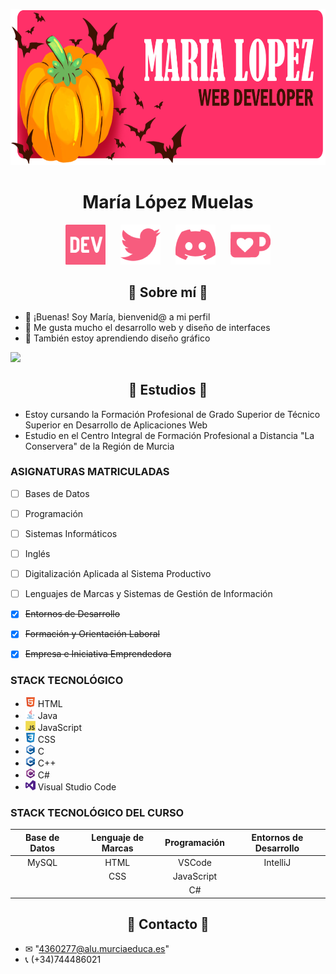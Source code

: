 <p align="center">
    <img src="https://github.com/Benethert/Benethert/blob/pics/portada.png" height=250>
    <p>
</p>

<h1 align="center">María López Muelas</h1>

<p align="center"> 
<img src=https://github.com/Benethert/Benethert/blob/pics/DEV.png hspace="10"> <img src=https://github.com/Benethert/Benethert/blob/pics/TW.png hspace="10"> <img src=https://github.com/Benethert/Benethert/blob/pics/DC.png hspace="10"> <img src=https://github.com/Benethert/Benethert/blob/pics/COF.png hspace="10"> 
</p>

<!--- *** 

<details>
    <br>
    <summary align="center"> 🎃 Sobre mí 🎃</summary>
    ¡Hola!
</details> --->

<h2 align="center">🎃 Sobre mí 🎃</h2> 

- 🌷 ¡Buenas! Soy María, bienvenid@ a mi perfil
- 👻 Me gusta mucho el desarrollo web y diseño de interfaces
- 🌱 También estoy aprendiendo diseño gráfico

<img src="https://media2.giphy.com/media/QssGEmpkyEOhBCb7e1/giphy.gif?cid=ecf05e47a0n3gi1bfqntqmob8g9aid1oyj2wr3ds3mg700bl&rid=giphy.gif" height=20>

<h2 align="center">🎃 Estudios 🎃</h2>

- Estoy cursando la Formación Profesional de Grado Superior de Técnico Superior en Desarrollo de Aplicaciones Web
- Estudio en el Centro Integral de Formación Profesional a Distancia "La Conservera" de la Región de Murcia

<h3> ASIGNATURAS MATRICULADAS </h3>

- [ ] Bases de Datos
- [ ] Programación
- [ ] Sistemas Informáticos
- [ ] Inglés
- [ ] Digitalización Aplicada al Sistema Productivo
- [ ] Lenguajes de Marcas y Sistemas de Gestión de Información
- [x] ~~Entornos de Desarrollo~~
- [x] ~~Formación y Orientación Laboral~~
- [x] ~~Empresa e Iniciativa Emprendedora~~ 


<h3> STACK TECNOLÓGICO </h3>

- <img src="https://raw.githubusercontent.com/devicons/devicon/master/icons/html5/html5-original.svg" alt="HTML" width="16" height="16"> HTML
- <img src="https://raw.githubusercontent.com/devicons/devicon/master/icons/java/java-original.svg" alt="Java" width="16" height="16"> Java
- <img src="https://raw.githubusercontent.com/devicons/devicon/master/icons/javascript/javascript-original.svg" alt="JavaScript" width="16" height="16"> JavaScript
- <img src="https://raw.githubusercontent.com/devicons/devicon/master/icons/css3/css3-original.svg" alt="CSS" width="16" height="16"> CSS
- <img src="https://raw.githubusercontent.com/devicons/devicon/master/icons/c/c-original.svg" alt="C" width="16" height="16"> C
- <img src="https://raw.githubusercontent.com/devicons/devicon/master/icons/cplusplus/cplusplus-original.svg" alt="C++" width="16" height="16"> C++
- <img src="https://raw.githubusercontent.com/devicons/devicon/master/icons/csharp/csharp-original.svg" alt="C#" width="16" height="16"> C#
- <img src="https://raw.githubusercontent.com/devicons/devicon/master/icons/visualstudio/visualstudio-plain.svg" alt="Visual Studio Code" width="16" height="16"> Visual Studio Code

<h3> STACK TECNOLÓGICO DEL CURSO </h3>

| Base de Datos | Lenguaje de Marcas | Programación | Entornos de Desarrollo |
|:-------------:|:-------------------:|:------------:|:----------------------:|
| MySQL         | HTML                | VSCode       | IntelliJ               |
|               | CSS                 | JavaScript   |                        |
|               |                     | C#           |                        |

<h2 align="center">🎃 Contacto 🎃</h2> 

- ✉ "4360277@alu.murciaeduca.es"
- 📞 (+34)744486021

<!---
Benethert/Benethert is a ✨ special ✨ repository because its `README.md` (this file) appears on your GitHub profile.
You can click the Preview link to take a look at your changes.
--->
